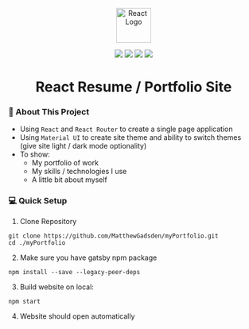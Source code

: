 <p align="center">
  <a href="https://reactjs.org/">
    <img alt="React Logo" src="https://cdn.freebiesupply.com/logos/large/2x/react-1-logo-png-transparent.png" width="70" />
  </a>
</p>
<div align="center">
  <img src="https://img.shields.io/badge/18.1.0-React-%2355b9d5"/>
  <img src="https://img.shields.io/badge/6.3.0-React%20Router-red"/>
  <img src="https://img.shields.io/badge/4.6.4-TypeScript-%232f74c0"/>
  <img src="https://img.shields.io/badge/4.12.4-Material%20UI-%23007bf7"/>  
</div>

<h1 align="center">
  React Resume / Portfolio Site
</h1>

### 📁 About This Project
- Using `React` and `React Router` to create a single page application
- Using `Material UI` to create site theme and ability to switch themes (give site light / dark mode optionality)
- To show:
  - My portfolio of work
  - My skills / technologies I use
  - A little bit about myself

### 💻 Quick Setup
1) Clone Repository
```shell
git clone https://github.com/MatthewGadsden/myPortfolio.git
cd ./myPortfolio
```
2) Make sure you have gatsby npm package
```shell
npm install --save --legacy-peer-deps
```
3) Build website on local:
```shell
npm start
```
4) Website should open automatically
